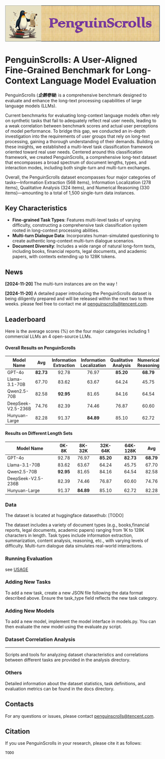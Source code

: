 ![](1.gif)

# PenguinScrolls: A User-Aligned Fine-Grained Benchmark for Long-Context Language Model Evaluation

PenguinScrolls (***企鹅卷轴***) is a comprehensive benchmark designed to evaluate and enhance the long-text processing capabilities of large language models (LLMs).

Current benchmarks for evaluating long-context language models often rely on synthetic tasks that fail to  adequately reflect real user needs, leading to a weak correlation between benchmark scores and actual user perceptions of model performance. To bridge this gap,  we conducted an in-depth investigation into the requirements of user groups that rely on long-text processing, gaining a thorough understanding of their demands. 
Building on these insights, we established a multi-level task classification framework oriented toward real user needs. Centered around this classification framework, we created PenguinScrolls, a comprehensive long-text dataset that encompasses a broad spectrum of document lengths, types, and interaction modes, including both single-turn and multi-turn exchanges.

Overall, the PenguinScrolls dataset encompasses four major categories of tasks—Information Extraction (568 items), Information Localization (278 items), Qualitative Analysis (324 items), and Numerical Reasoning (330 items)—amounting to a total of 1,500 single-turn data instances. 



## Key Characteristics

* **Fine-grained Task Types**: Features multi-level tasks of varying difficulty, constructing a comprehensive task classification system rooted in long-context processing abilities.
* **Multi-turn Dialogue Data**: Incorporates human-simulated questioning to create authentic long-context multi-turn dialogue scenarios.
* **Document Diversity**: Includes a wide range of natural long-form texts, including books, financial reports, legal documents, and academic papers, with contexts extending up to 128K tokens.

## News
**[2024-11-20]** The multi-turn instances are on the way !

**[2024-11-20]** A detailed paper introducing the PenguinScrolls dataset is being diligently prepared and will be released within the next two to three weeks. please feel free to contact me at penguinscrolls@tencent.com.

## Leaderboard
Here is the average scores (%) on the four major categories including 1 commercial LLMs an 4 open-source LLMs.


#### Overall Results on  PenguinScrolls
| Model Name       |  Avg  | Information Extraction | Information Localization | Qualitative Analysis | Numerical Reasoning |
| ---------------- | :---: | :--------------------: | :----------------------: | :------------------: | :-----------------: |
| GPT-4o           |  **82.73**   |           92.78           |            76.97            |          **85.20**          |         **68.79**          |
| Llama-3.1-70B    |  67.70   |           83.62           |            63.67            |          64.24          |         45.75          |
| Qwen2.5-70B |  82.58   |           **92.95**           |            81.65            |          84.16          |         64.54          |
| DeepSeek-V2.5-236B    |  74.76   |           82.39           |            74.46            |          76.87          |         60.60          |
| Hunyuan-Large      |  82.28   |           91.37           |            **84.89**            |          85.10          |         62.72          |

#### Results on Different Length Sets

| Model Name       | 0K-8K | 8K-32K | 32K-64K | 64K-128K |  Avg  |
| ---------------- | :--------------------: | :----------------------: | :------------------: | :-----------------: | :---: |
| GPT-4o           |           92.78           |            76.97            |          **85.20**          |  **82.73**   |         **68.79**          |
| Llama-3.1-70B    |           83.62           |            63.67            |          64.24          |         45.75          |  67.70   |
| Qwen2.5-70B |           **92.95**           |            81.65            |          84.16          |         64.54          |  82.58   |
| DeepSeek-V2.5-236B    |           82.39           |            74.46            |          76.87          |         60.60          |  74.76   |
| Hunyuan-Large      |           91.37           |            **84.89**            |          85.10          |         62.72          |  82.28   |




### Data

The dataset is located at huggingface datasethub: [TODO]

The dataset includes a variety of document types (e.g., books,financial reports, legal documents, academic papers) ranging from 1K to 128K characters in length. Task types include information extraction, summarization, content analysis, reasoning, etc., with varying levels of difficulty. Multi-turn dialogue data simulates real-world interactions. 

### Running Evaluation

see [USAGE](./USAGE.md)


### Adding New Tasks

To add a new task, create a new JSON file following the data format described above. Ensure the task_type field reflects the new task category.

### Adding New Models

To add a new model, implement the model interface in models.py. You can then evaluate the new model using the evaluate.py script.

### Dataset Correlation Analysis
****
Scripts and tools for analyzing dataset characteristics and correlations between different tasks are provided in the analysis directory.

### Others

Detailed information about the dataset statistics, task definitions, and evaluation metrics can be found in the docs directory.

## Contacts
For any questions or issues, please contact penguinscrolls@tencent.com.

## Citation

If you use PenguinScrolls in your research, please cite it as follows:


```
TODO
```


